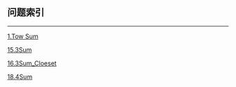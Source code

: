 ## 问题索引

---

[1.Tow Sum](1_Two-Sum.md)

[15.3Sum](15_3Sum.md)

[16.3Sum_Cloeset](16_3Sum-cloeset.md)

[18.4Sum](18_4Sum.md)
